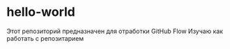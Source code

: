 # hello-world
Этот репозиторий предназначен для отработки GitHub Flow
Изучаю как работать с репозитарием
